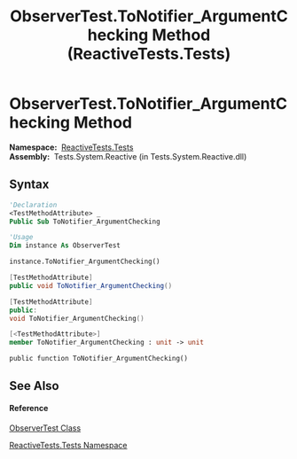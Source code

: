 ﻿---
title: ObserverTest.ToNotifier_ArgumentChecking Method  (ReactiveTests.Tests)
TOCTitle: ToNotifier_ArgumentChecking Method
ms:assetid: M:ReactiveTests.Tests.ObserverTest.ToNotifier_ArgumentChecking
ms:mtpsurl: https://msdn.microsoft.com/en-us/library/reactivetests.tests.observertest.tonotifier_argumentchecking(v=VS.103)
ms:contentKeyID: 36620191
ms.date: 06/28/2011
mtps_version: v=VS.103
f1_keywords:
- ReactiveTests.Tests.ObserverTest.ToNotifier_ArgumentChecking
dev_langs:
- CSharp
- JScript
- VB
- FSharp
- c++
---

# ObserverTest.ToNotifier\_ArgumentChecking Method

**Namespace:**  [ReactiveTests.Tests](hh289046\(v=vs.103\).md)  
**Assembly:**  Tests.System.Reactive (in Tests.System.Reactive.dll)

## Syntax

``` vb
'Declaration
<TestMethodAttribute> _
Public Sub ToNotifier_ArgumentChecking
```

``` vb
'Usage
Dim instance As ObserverTest

instance.ToNotifier_ArgumentChecking()
```

``` csharp
[TestMethodAttribute]
public void ToNotifier_ArgumentChecking()
```

``` c++
[TestMethodAttribute]
public:
void ToNotifier_ArgumentChecking()
```

``` fsharp
[<TestMethodAttribute>]
member ToNotifier_ArgumentChecking : unit -> unit 
```

``` jscript
public function ToNotifier_ArgumentChecking()
```

## See Also

#### Reference

[ObserverTest Class](hh289097\(v=vs.103\).md)

[ReactiveTests.Tests Namespace](hh289046\(v=vs.103\).md)

